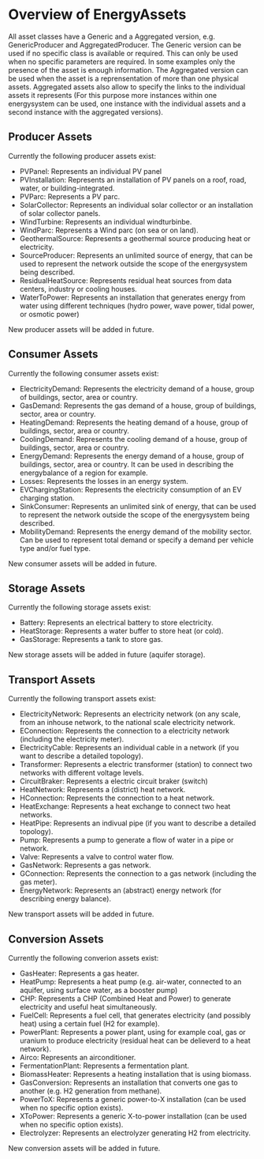 # Overview of EnergyAssets

All asset classes have a Generic and a Aggregated version, e.g. GenericProducer and AggregatedProducer. The Generic version can be used if no specific class is available or required. This can only be used when no specific parameters are required. In some examples only the presence of the asset is enough information. The Aggregated version can be used when the asset is a reprensentation of more than one physical assets. Aggregated assets also allow to specify the links to the individual assets it represents \(For this purpose more instances within one energysystem can be used, one instance with the individual assets and a second instance with the aggregated versions\).

## Producer Assets

Currently the following producer assets exist:

* PVPanel: Represents an individual PV panel
* PVInstallation: Represents an installation of PV panels on a roof, road, water, or building-integrated.
* PVParc: Represents a PV parc.
* SolarCollector: Represents an individual solar collector or an installation of solar collector panels.
* WindTurbine: Represents an individual windturbinbe.
* WindParc: Represents a Wind parc \(on sea or on land\).
* GeothermalSource: Represents a geothermal source producing heat or electricity.
* SourceProducer: Represents an unlimited source of energy, that can be used to represent the network outside the scope of the energysystem being described.
* ResidualHeatSource: Represents residual heat sources from data centers, industry or cooling houses.
* WaterToPower: Represents an installation that generates energy from water using different techniques (hydro power, wave power, tidal power, or osmotic power)

New producer assets will be added in future.

## Consumer Assets

Currently the following consumer assets exist:

* ElectricityDemand: Represents the electricity demand of a house, group of buildings, sector, area or country.
* GasDemand: Represents the gas demand of a house, group of buildings, sector, area or country.
* HeatingDemand: Represents the heating demand of a house, group of buildings, sector, area or country.
* CoolingDemand: Represents the cooling demand of a house, group of buildings, sector, area or country.
* EnergyDemand: Represents the energy demand of a house, group of buildings, sector, area or country. It can be used in describing the energybalance of a region for example.
* Losses: Represents the losses in an energy system. 
* EVChargingStation: Represents the electricity consumption of an EV charging station.
* SinkConsumer: Represents an unlimited sink of energy, that can be used to represent the network outside the scope of the energysystem being described.
* MobilityDemand: Represents the energy demand of the mobility sector. Can be used to represent total demand or specify a demand per vehicle type and/or fuel type.

New consumer assets will be added in future.

## Storage Assets

Currently the following storage assets exist:

* Battery: Represents an electrical battery to store electricity.
* HeatStorage: Represents a water buffer to store heat \(or cold\).
* GasStorage: Represents a tank to store gas.

New storage assets will be added in future \(aquifer storage\).

## Transport Assets

Currently the following transport assets exist:

* ElectricityNetwork: Represents an electricity network \(on any scale, from an inhouse network, to the national scale electricity network.
* EConnection: Represents the connection to a electricity network \(including the electricity meter\).
* ElectricityCable: Represents an individual cable in a network \(if you want to describe a detailed topology\).
* Transformer: Represents a electric transformer \(station\) to connect two networks with different voltage levels.
* CircuitBraker: Represents a electric circuit braker (switch)
* HeatNetwork: Represents a \(district\) heat network.
* HConnection: Represents the connection to a heat network.
* HeatExchange: Represents a heat exchange to connect two heat networks.
* HeatPipe: Represents an indivual pipe \(if you want to describe a detailed topology\).
* Pump: Represents a pump to generate a flow of water in a pipe or network.
* Valve: Represents a valve to control water flow.
* GasNetwork: Represents a gas network.
* GConnection: Represents the connection to a gas network \(including the gas meter\).
* EnergyNetwork: Represents an \(abstract\) energy network \(for describing energy balance\).

New transport assets will be added in future.

## Conversion Assets

Currently the following converion assets exist:

* GasHeater: Represents a gas heater.
* HeatPump: Represents a heat pump \(e.g. air-water, connected to an aquifer, using surface water, as a booster pump\)
* CHP: Represents a CHP \(Combined Heat and Power\) to generate electricity and useful heat simultaneously.
* FuelCell: Represents a fuel cell, that generates electricity \(and possibly heat\) using a certain fuel \(H2 for example\).
* PowerPlant: Represents a power plant, using for example coal, gas or uranium to produce electricity \(residual heat can be delieverd to a heat network\). 
* Airco: Represents an airconditioner. 
* FermentationPlant: Represents a fermentation plant.
* BiomassHeater: Represents a heating installation that is using biomass.
* GasConversion: Represents an installation that converts one gas to another (e.g. H2 generation from methane).
* PowerToX: Represents a generic power-to-X installation (can be used when no specific option exists).
* XToPower: Represents a generic X-to-power installation (can be used when no specific option exists).
* Electrolyzer: Represents an electrolyzer generating H2 from electricity.

New conversion assets will be added in future.

